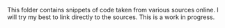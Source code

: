 This folder contains snippets of code taken from various sources online. I will try my best to link directly to the sources. This is a work in progress.
